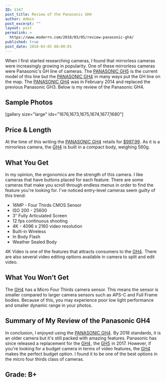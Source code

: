 ```yaml
---
ID: 1347
post_title: Review of the Panasonic GH4
author: Admin
post_excerpt: ""
layout: post
permalink: >
  https://www.moderrn.com/2018/03/05/review-panasonic-gh4/
published: true
post_date: 2018-03-05 08:00:01
---
```

When I first started researching cameras, I found that mirrorless cameras were increasingly growing in popularity. One of these mirrorless cameras were Panasonic's GH line of cameras. The <a target="_blank" href="https://www.amazon.com/gp/product/B01MZ3LQQ5/ref=as_li_tl?ie=UTF8&camp=1789&creative=9325&creativeASIN=B01MZ3LQQ5&linkCode=as2&tag=moderrnwebsit-20&linkId=783583b1243cd8d547bdd50f46c9bc04">PANASONIC GH5</a><img src="//ir-na.amazon-adsystem.com/e/ir?t=moderrnwebsit-20&l=am2&o=1&a=B01MZ3LQQ5" width="1" height="1" border="0" alt="" style="border:none !important; margin:0px !important;" /> is the current model of this line but the <a target="_blank" href="https://www.amazon.com/gp/product/B00I9GYG8O/ref=as_li_tl?ie=UTF8&camp=1789&creative=9325&creativeASIN=B00I9GYG8O&linkCode=as2&tag=moderrnwebsit-20&linkId=1c6bf39fc0eda5f449f787125fb55b2a">PANASONIC GH4</a><img src="//ir-na.amazon-adsystem.com/e/ir?t=moderrnwebsit-20&l=am2&o=1&a=B00I9GYG8O" width="1" height="1" border="0" alt="" style="border:none !important; margin:0px !important;" /> in many ways put the GH line on the map. The <a target="_blank" href="https://www.amazon.com/gp/product/B00I9GYG8O/ref=as_li_tl?ie=UTF8&camp=1789&creative=9325&creativeASIN=B00I9GYG8O&linkCode=as2&tag=moderrnwebsit-20&linkId=1c6bf39fc0eda5f449f787125fb55b2a">PANASONIC GH4</a><img src="//ir-na.amazon-adsystem.com/e/ir?t=moderrnwebsit-20&l=am2&o=1&a=B00I9GYG8O" width="1" height="1" border="0" alt="" style="border:none !important; margin:0px !important;" /> was in February 2014 and replaced the previous Panasonic GH3. Below is my review of the Panasonic GH4.

<h2>Sample Photos</h2>
[gallery size="large" ids="1676,1673,1675,1674,1677,1680"]



<h2>Price & Length</h2>
At the time of this writing the <a target="_blank" href="https://www.amazon.com/gp/product/B00I9GYG8O/ref=as_li_tl?ie=UTF8&camp=1789&creative=9325&creativeASIN=B00I9GYG8O&linkCode=as2&tag=moderrnwebsit-20&linkId=1c6bf39fc0eda5f449f787125fb55b2a">PANASONIC GH4</a><img src="//ir-na.amazon-adsystem.com/e/ir?t=moderrnwebsit-20&l=am2&o=1&a=B00I9GYG8O" width="1" height="1" border="0" alt="" style="border:none !important; margin:0px !important;" /> retails for <a target="_blank" href="https://www.amazon.com/gp/product/B00I9GYG8O/ref=as_li_tl?ie=UTF8&camp=1789&creative=9325&creativeASIN=B00I9GYG8O&linkCode=as2&tag=moderrnwebsit-20&linkId=1c6bf39fc0eda5f449f787125fb55b2a">$997.99</a><img src="//ir-na.amazon-adsystem.com/e/ir?t=moderrnwebsit-20&l=am2&o=1&a=B00I9GYG8O" width="1" height="1" border="0" alt="" style="border:none !important; margin:0px !important;" />. As it is a mirrorless camera, the <a target="_blank" href="https://www.amazon.com/gp/product/B00I9GYG8O/ref=as_li_tl?ie=UTF8&camp=1789&creative=9325&creativeASIN=B00I9GYG8O&linkCode=as2&tag=moderrnwebsit-20&linkId=1c6bf39fc0eda5f449f787125fb55b2a">GH4</a><img src="//ir-na.amazon-adsystem.com/e/ir?t=moderrnwebsit-20&l=am2&o=1&a=B00I9GYG8O" width="1" height="1" border="0" alt="" style="border:none !important; margin:0px !important;" /> is built in a compact body, weighing 560g.


<h2>What You Get</h2>
In my opinion, the ergonomics are the strength of this camera. I like cameras that have buttons placed for each feature. There are some cameras that make you scroll through endless menus in order to find the feature you're looking for. I've noticed entry-level cameras seem guilty of this trend:



<ul>
<li>16MP - Four Thirds CMOS Sensor</li>
<li>ISO 200 - 25600</li>
<li>3″ Fully Articulated Screen</li>
<li>12 fps continuous shooting</li>
<li>4K - 4096 x 2160 video resolution</li>
<li>Built-in Wireless</li>
<li>In Body Flash</li>
<li>Weather Sealed Body</li>
</ul>

4K Video is one of the features that attracts consumers to the <a target="_blank" href="https://www.amazon.com/gp/product/B00I9GYG8O/ref=as_li_tl?ie=UTF8&camp=1789&creative=9325&creativeASIN=B00I9GYG8O&linkCode=as2&tag=moderrnwebsit-20&linkId=1c6bf39fc0eda5f449f787125fb55b2a">GH4</a><img src="//ir-na.amazon-adsystem.com/e/ir?t=moderrnwebsit-20&l=am2&o=1&a=B00I9GYG8O" width="1" height="1" border="0" alt="" style="border:none !important; margin:0px !important;" />. There are also several video editing options available in camera to split and edit video. 

<h2>What You Won’t Get</h2>
The <a target="_blank" href="https://www.amazon.com/gp/product/B00I9GYG8O/ref=as_li_tl?ie=UTF8&camp=1789&creative=9325&creativeASIN=B00I9GYG8O&linkCode=as2&tag=moderrnwebsit-20&linkId=1c6bf39fc0eda5f449f787125fb55b2a">GH4</a><img src="//ir-na.amazon-adsystem.com/e/ir?t=moderrnwebsit-20&l=am2&o=1&a=B00I9GYG8O" width="1" height="1" border="0" alt="" style="border:none !important; margin:0px !important;" /> has a Micro Four Thirds camera sensor. This means the sensor is smaller compared to larger camera sensors such as APS-C and Full Frame bodies. Because of this, you may experience poor low light performance and smaller dynamic range in your photos. 

<h2>Summary of My Review of the Panasonic GH4</h2>
In conclusion, I enjoyed using the <a target="_blank" href="https://www.amazon.com/gp/product/B00I9GYG8O/ref=as_li_tl?ie=UTF8&camp=1789&creative=9325&creativeASIN=B00I9GYG8O&linkCode=as2&tag=moderrnwebsit-20&linkId=1c6bf39fc0eda5f449f787125fb55b2a">PANASONIC GH4</a><img src="//ir-na.amazon-adsystem.com/e/ir?t=moderrnwebsit-20&l=am2&o=1&a=B00I9GYG8O" width="1" height="1" border="0" alt="" style="border:none !important; margin:0px !important;" />. By 2018 standards, it is an older camera but it's still packed with amazing features. Panasonic has since released a replacement for the <a target="_blank" href="https://www.amazon.com/gp/product/B00I9GYG8O/ref=as_li_tl?ie=UTF8&camp=1789&creative=9325&creativeASIN=B00I9GYG8O&linkCode=as2&tag=moderrnwebsit-20&linkId=1c6bf39fc0eda5f449f787125fb55b2a">GH4</a><img src="//ir-na.amazon-adsystem.com/e/ir?t=moderrnwebsit-20&l=am2&o=1&a=B00I9GYG8O" width="1" height="1" border="0" alt="" style="border:none !important; margin:0px !important;" />, the <a target="_blank" href="https://www.amazon.com/gp/product/B01MZ3LQQ5/ref=as_li_tl?ie=UTF8&camp=1789&creative=9325&creativeASIN=B01MZ3LQQ5&linkCode=as2&tag=moderrnwebsit-20&linkId=783583b1243cd8d547bdd50f46c9bc04">GH5</a><img src="//ir-na.amazon-adsystem.com/e/ir?t=moderrnwebsit-20&l=am2&o=1&a=B01MZ3LQQ5" width="1" height="1" border="0" alt="" style="border:none !important; margin:0px !important;" /> in 2017. However, if you're looking for a budget camera in terms of video features, the <a target="_blank" href="https://www.amazon.com/gp/product/B00I9GYG8O/ref=as_li_tl?ie=UTF8&camp=1789&creative=9325&creativeASIN=B00I9GYG8O&linkCode=as2&tag=moderrnwebsit-20&linkId=1c6bf39fc0eda5f449f787125fb55b2a">GH4</a><img src="//ir-na.amazon-adsystem.com/e/ir?t=moderrnwebsit-20&l=am2&o=1&a=B00I9GYG8O" width="1" height="1" border="0" alt="" style="border:none !important; margin:0px !important;" /> makes the perfect budget option. I found it to be one of the best options in the micro four thirds class of cameras.

<h2>Grade: B+</h2>